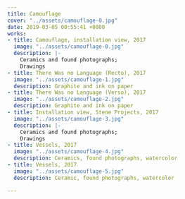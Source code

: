```yaml
---
title: Camouflage
cover: "../assets/camouflage-0.jpg"
date: 2019-03-05 00:55:41 +0000
works:
- title: Camouflage, installation view, 2017
  image: "../assets/camouflage-0.jpg"
  description: |-
    Ceramics and found photographs;
    Drawings
- title: There Was no Language (Recto), 2017
  image: "../assets/camouflage-1.jpg"
  description: Graphite and ink on paper
- title: There Was no Language (Verso), 2017
  image: "../assets/camouflage-2.jpg"
  description: Graphite and ink on paper
- title: Installation view, Stene Projects, 2017
  image: "../assets/camouflage-3.jpg"
  description: |-
    Ceramics and found photographs;
    Drawings
- title: Vessels, 2017
  image: "../assets/camouflage-4.jpg"
  description: Ceramics, found photographs, watercolor
- title: Vessels, 2017
  image: "../assets/camouflage-5.jpg"
  description: Ceramic, found photographs, watercolor

---
```

